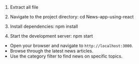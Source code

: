 1. Extract all file 


2. Navigate to the project directory:
    cd News-app-using-react
    

3. Install dependencies:
    npm install


4. Start the development server:
    npm start



- Open your browser and navigate to `http://localhost:3000`.
- Browse through the latest news articles.
- Use the category filter to find news on specific topics.


